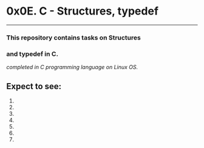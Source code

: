 # 0x0E. C - Structures, typedef
---
### This repository contains tasks on Structures
### and typedef in C.
_completed in C programming language on Linux OS._

## Expect to see:

1.
2.
3.
4.
5.
6.
7.

